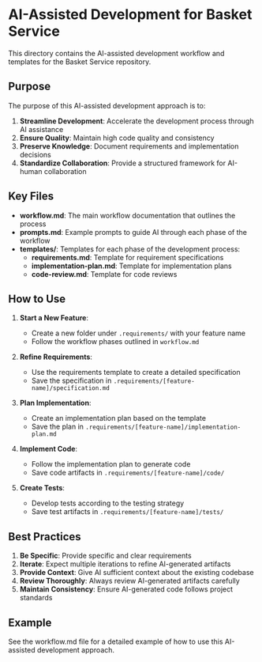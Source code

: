 # AI-Assisted Development for Basket Service

This directory contains the AI-assisted development workflow and templates for the Basket Service repository.

## Purpose

The purpose of this AI-assisted development approach is to:

1. **Streamline Development**: Accelerate the development process through AI assistance
2. **Ensure Quality**: Maintain high code quality and consistency
3. **Preserve Knowledge**: Document requirements and implementation decisions
4. **Standardize Collaboration**: Provide a structured framework for AI-human collaboration

## Key Files

- **workflow.md**: The main workflow documentation that outlines the process
- **prompts.md**: Example prompts to guide AI through each phase of the workflow
- **templates/**: Templates for each phase of the development process:
  - **requirements.md**: Template for requirement specifications
  - **implementation-plan.md**: Template for implementation plans
  - **code-review.md**: Template for code reviews

## How to Use

1. **Start a New Feature**:
   - Create a new folder under `.requirements/` with your feature name
   - Follow the workflow phases outlined in `workflow.md`

2. **Refine Requirements**:
   - Use the requirements template to create a detailed specification
   - Save the specification in `.requirements/[feature-name]/specification.md`

3. **Plan Implementation**:
   - Create an implementation plan based on the template
   - Save the plan in `.requirements/[feature-name]/implementation-plan.md`

4. **Implement Code**:
   - Follow the implementation plan to generate code
   - Save code artifacts in `.requirements/[feature-name]/code/`

5. **Create Tests**:
   - Develop tests according to the testing strategy
   - Save test artifacts in `.requirements/[feature-name]/tests/`

## Best Practices

1. **Be Specific**: Provide specific and clear requirements
2. **Iterate**: Expect multiple iterations to refine AI-generated artifacts
3. **Provide Context**: Give AI sufficient context about the existing codebase
4. **Review Thoroughly**: Always review AI-generated artifacts carefully
5. **Maintain Consistency**: Ensure AI-generated code follows project standards

## Example

See the workflow.md file for a detailed example of how to use this AI-assisted development approach.
